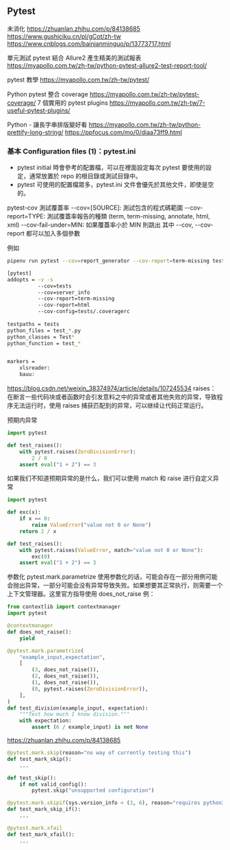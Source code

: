 ## Pytest
未消化
https://zhuanlan.zhihu.com/p/84138685
https://www.gushiciku.cn/pl/gCot/zh-tw
https://www.cnblogs.com/bainianminguo/p/13773717.html


單元測試
pytest 結合 Allure2 產生精美的測試報表
https://myapollo.com.tw/zh-tw/python-pytest-allure2-test-report-tool/

pytest 教學
https://myapollo.com.tw/zh-tw/pytest/

Python pytest 整合 coverage
https://myapollo.com.tw/zh-tw/pytest-coverage/
7 個實用的 pytest plugins
https://myapollo.com.tw/zh-tw/7-useful-pytest-plugins/

Python - 讓長字串排版變好看
https://myapollo.com.tw/zh-tw/python-prettify-long-string/
https://ppfocus.com/mo/0/diaa73ff9.html




### 基本 Configuration files (1)：pytest.ini
* pytest initial 時會參考的配置檔，可以在裡面設定每次 pytest 要使用的設定，通常放置於 repo 的根目錄或測試目錄中。
* pytest 可使用的配置檔眾多，pytest.ini 文件會優先於其他文件，即使是空的。


pytest-cov 測試覆蓋率
--cov=[SOURCE]: 測試包含的程式碼範圍
--cov-report=TYPE: 測試覆蓋率報告的種類 (term, term-missing, annotate, html, xml)
--cov-fail-under=MIN: 如果覆蓋率小於 MIN 則跳出
其中 --cov, --cov-report 都可以加入多個參數

例如
```sh
pipenv run pytest --cov=report_generator --cov-report=term-missing test/
```


```sh
[pytest]
addopts = -v -s
          --cov=tests
          --cov=server_info
          --cov-report=term-missing
          --cov-report=html
          --cov-config=tests/.coveragerc
          
testpaths = tests
python_files = test_*.py
python_classes = Test*
python_function = test_*


markers = 
    xlsreader:
    bauu:
```







https://blog.csdn.net/weixin_38374974/article/details/107245534
raises： 在断言一些代码块或者函数时会引发意料之中的异常或者其他失败的异常，导致程序无法运行时，使用 raises 捕获匹配到的异常，可以继续让代码正常运行。

预期内异常
```python
import pytest

def test_raises():
    with pytest.raises(ZeroDivisionError):
        2 / 0
    assert eval("1 + 2") == 3
```


如果我们不知道预期异常的是什么，我们可以使用 match 和 raise 进行自定义异常
```python
import pytest

def exc(x):
    if x == 0:
        raise ValueError("value not 0 or None")
    return 2 / x

def test_raises():
    with pytest.raises(ValueError, match="value not 0 or None"):
        exc(0)
    assert eval("1 + 2") == 3
```


参数化 pytest.mark.parametrize
使用参数化的话，可能会存在一部分用例可能会抛出异常，一部分可能会没有异常导致失败。如果想要其正常执行，则需要一个上下文管理器。这里官方指导使用 does_not_raise
例：
```python
from contextlib import contextmanager
import pytest

@contextmanager
def does_not_raise():
    yield

@pytest.mark.parametrize(
    "example_input,expectation",
    [
        (3, does_not_raise()),
        (2, does_not_raise()),
        (1, does_not_raise()),
        (0, pytest.raises(ZeroDivisionError)),
    ],
)
def test_division(example_input, expectation):
    """Test how much I know division."""
    with expectation:
        assert (6 / example_input) is not None
```

https://zhuanlan.zhihu.com/p/84138685
```python
@pytest.mark.skip(reason="no way of currently testing this")
def test_mark_skip():
    ...

def test_skip():
    if not valid_config():
        pytest.skip("unsupported configuration")

@pytest.mark.skipif(sys.version_info < (3, 6), reason="requires python3.6 or higher")
def test_mark_skip_if():
    ...

@pytest.mark.xfail
def test_mark_xfail():
    ...
```
